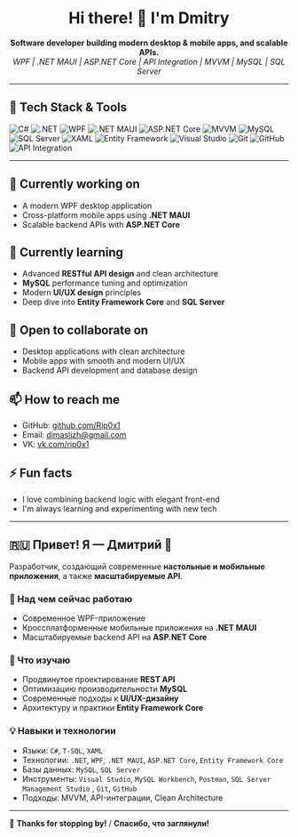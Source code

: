 <h1 align="center">Hi there! 👋 I'm Dmitry</h1>

<p align="center">
  <b>Software developer building modern desktop & mobile apps, and scalable APIs.</b><br/>
  <i>WPF | .NET MAUI | ASP.NET Core | API Integration | MVVM | MySQL | SQL Server</i>
</p>

---

## 🔧 Tech Stack & Tools

<p align="left">
  <img src="https://img.shields.io/badge/C%23-239120?style=for-the-badge&logo=c-sharp&logoColor=white" alt="C#" />
  <img src="https://img.shields.io/badge/.NET-512BD4?style=for-the-badge&logo=dotnet&logoColor=white" alt=".NET" />
  <img src="https://img.shields.io/badge/WPF-68217A?style=for-the-badge&logo=windows&logoColor=white" alt="WPF" />
  <img src="https://img.shields.io/badge/.NET%20MAUI-512BD4?style=for-the-badge&logo=dotnet&logoColor=white" alt=".NET MAUI" />
  <img src="https://img.shields.io/badge/ASP.NET_Core-512BD4?style=for-the-badge&logo=dotnet&logoColor=white" alt="ASP.NET Core" />
  <img src="https://img.shields.io/badge/MVVM-007ACC?style=for-the-badge&logo=visualstudio&logoColor=white" alt="MVVM" />
  <img src="https://img.shields.io/badge/MySQL-4479A1?style=for-the-badge&logo=mysql&logoColor=white" alt="MySQL" />
  <img src="https://img.shields.io/badge/SQL%20Server-CC2927?style=for-the-badge&logo=microsoftsqlserver&logoColor=white" alt="SQL Server" />
  <img src="https://img.shields.io/badge/XAML-0C54C2?style=for-the-badge&logo=xml&logoColor=white" alt="XAML" />
  <img src="https://img.shields.io/badge/Entity_Framework-6DB33F?style=for-the-badge&logo=entity-framework&logoColor=white" alt="Entity Framework" />
  <img src="https://img.shields.io/badge/Visual%20Studio-5C2D91?style=for-the-badge&logo=visualstudio&logoColor=white" alt="Visual Studio" />
  <img src="https://img.shields.io/badge/Git-F05032?style=for-the-badge&logo=git&logoColor=white" alt="Git" />
  <img src="https://img.shields.io/badge/GitHub-181717?style=for-the-badge&logo=github&logoColor=white" alt="GitHub" />
  <img src="https://img.shields.io/badge/API%20Integration-FF6C37?style=for-the-badge&logo=api&logoColor=white" alt="API Integration" />
</p>

---

## 🔭 Currently working on
- A modern WPF desktop application  
- Cross-platform mobile apps using **.NET MAUI**  
- Scalable backend APIs with **ASP.NET Core**

## 🌱 Currently learning
- Advanced **RESTful API design** and clean architecture  
- **MySQL** performance tuning and optimization  
- Modern **UI/UX design** principles  
- Deep dive into **Entity Framework Core** and **SQL Server**

## 👯 Open to collaborate on
- Desktop applications with clean architecture  
- Mobile apps with smooth and modern UI/UX  
- Backend API development and database design

## 📫 How to reach me
- GitHub: [github.com/Rip0x1](https://github.com/Rip0x1)  
- Email: [dimaslizh@gmail.com](mailto:dimaslizh@gmail.com)  
- VK: [vk.com/rip0x1](https://vk.com/rip0x1)

## ⚡ Fun facts
- I love combining backend logic with elegant front-end  
- I'm always learning and experimenting with new tech

---

## 🇷🇺 Привет! Я — Дмитрий 👋

Разработчик, создающий современные **настольные и мобильные приложения**, а также **масштабируемые API**.

### 🔭 Над чем сейчас работаю
- Современное WPF-приложение  
- Кроссплатформенные мобильные приложения на **.NET MAUI**  
- Масштабируемые backend API на **ASP.NET Core**

### 🌱 Что изучаю
- Продвинутое проектирование **REST API**  
- Оптимизацию производительности **MySQL**  
- Современные подходы к **UI/UX-дизайну**  
- Архитектуру и практики **Entity Framework Core**

### 💡 Навыки и технологии
- Языки: `C#`, `T-SQL`, `XAML`
- Технологии: `.NET`, `WPF`, `.NET MAUI`, `ASP.NET Core`, `Entity Framework Core`  
- Базы данных: `MySQL`, `SQL Server`  
- Инструменты: `Visual Studio`, `MySQL Workbench`, `Postman`, `SQL Server Management Studio` , `Git`, `GitHub`  
- Подходы: MVVM, API-интеграции, Clean Architecture

---

🎯 **Thanks for stopping by!** / **Спасибо, что заглянули!**
